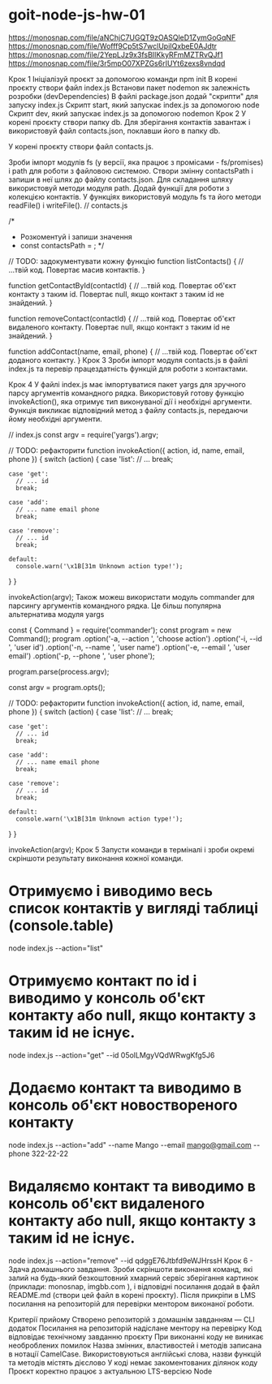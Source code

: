 # goit-node-js-hw-01
https://monosnap.com/file/aNChjC7UGQT9zOASQleD1ZymGoGqNF
https://monosnap.com/file/Wofff9Cp5tS7wclUpiIQxbeE0AJdtr
https://monosnap.com/file/2YepLJz9x3fsBIIKkyRFmMZTRvQJf1
https://monosnap.com/file/3r5mpO07XPZGs6rIUYt6zexs8vndqd

Крок 1
Ініціалізуй проєкт за допомогою команди npm init
В корені проєкту створи файл index.js
Встанови пакет nodemon як залежність розробки (devDependencies)
В файлі package.json додай "скрипти" для запуску index.js
Скрипт start, який запускає index.js за допомогою node
Скрипт dev, який запускає index.js за допомогою nodemon
Крок 2
У корені проєкту створи папку db. Для зберігання контактів завантаж і використовуй файл contacts.json, поклавши його в папку db.

У корені проєкту створи файл contacts.js.

Зроби імпорт модулів fs (у версії, яка працює з промісами - fs/promises) і path для роботи з файловою системою.
Створи змінну contactsPath і запиши в неї шлях до файлу contacts.json. Для складання шляху використовуй методи модуля path.
Додай функції для роботи з колекцією контактів. У функціях використовуй модуль fs та його методи readFile() і writeFile().
// contacts.js

/*
 * Розкоментуй і запиши значення
 * const contactsPath = ;
 */

// TODO: задокументувати кожну функцію
function listContacts() {
  // ...твій код. Повертає масив контактів.
}

function getContactById(contactId) {
  // ...твій код. Повертає об'єкт контакту з таким id. Повертає null, якщо контакт з таким id не знайдений.
}

function removeContact(contactId) {
  // ...твій код. Повертає об'єкт видаленого контакту. Повертає null, якщо контакт з таким id не знайдений.
}

function addContact(name, email, phone) {
  // ...твій код. Повертає об'єкт доданого контакту. 
}
Крок 3
Зроби імпорт модуля contacts.js в файлі index.js та перевір працездатність функцій для роботи з контактами.

Крок 4
У файлі index.js має імпортуватися пакет yargs для зручного парсу аргументів командного рядка. Використовуй готову функцію invokeAction(), яка отримує тип виконуваної дії і необхідні аргументи. Функція викликає відповідний метод з файлу contacts.js, передаючи йому необхідні аргументи.

// index.js
const argv = require('yargs').argv;

// TODO: рефакторити
function invokeAction({ action, id, name, email, phone }) {
  switch (action) {
    case 'list':
      // ...
      break;

    case 'get':
      // ... id
      break;

    case 'add':
      // ... name email phone
      break;

    case 'remove':
      // ... id
      break;

    default:
      console.warn('\x1B[31m Unknown action type!');
  }
}

invokeAction(argv);
Також можеш використати модуль commander для парсингу аргументів командного рядка. Це більш популярна альтернатива модуля yargs

const { Command } = require('commander');
const program = new Command();
program
  .option('-a, --action <type>', 'choose action')
  .option('-i, --id <type>', 'user id')
  .option('-n, --name <type>', 'user name')
  .option('-e, --email <type>', 'user email')
  .option('-p, --phone <type>', 'user phone');

program.parse(process.argv);

const argv = program.opts();

// TODO: рефакторити
function invokeAction({ action, id, name, email, phone }) {
  switch (action) {
    case 'list':
      // ...
      break;

    case 'get':
      // ... id
      break;

    case 'add':
      // ... name email phone
      break;

    case 'remove':
      // ... id
      break;

    default:
      console.warn('\x1B[31m Unknown action type!');
  }
}

invokeAction(argv);
Крок 5
Запусти команди в терміналі і зроби окремі скріншоти результату виконання кожної команди.

# Отримуємо і виводимо весь список контактів у вигляді таблиці (console.table)
node index.js --action="list"

# Отримуємо контакт по id і виводимо у консоль об'єкт контакту або null, якщо контакту з таким id не існує.
node index.js --action="get" --id 05olLMgyVQdWRwgKfg5J6

# Додаємо контакт та виводимо в консоль об'єкт новоствореного контакту
node index.js --action="add" --name Mango --email mango@gmail.com --phone 322-22-22

# Видаляємо контакт та виводимо в консоль об'єкт видаленого контакту або null, якщо контакту з таким id не існує.
node index.js --action="remove" --id qdggE76Jtbfd9eWJHrssH
Крок 6 - Здача домашнього завдання.
Зроби скріншоти виконання команд, які залий на будь-який безкоштовний хмарний сервіс зберігання картинок (приклади: monosnap, imgbb.com ), і відповідні посилання додай в файл README.md (створи цей файл в корені проєкту). Після прикріпи в LMS посилання на репозиторій для перевірки ментором виконаної роботи.

Критерії прийому
Створено репозиторій з домашнім завданням — CLI додаток
Посилання на репозиторій надіслане ментору на перевірку
Код відповідає технічному завданню проєкту
При виконанні коду не виникає необроблених помилок
Назва змінних, властивостей і методів записана в нотації СamelCase. Використовуються англійські слова, назви функцій та методів містять дієслово
У коді немає закоментованих ділянок коду
Проєкт коректно працює з актуальною LTS-версією Node